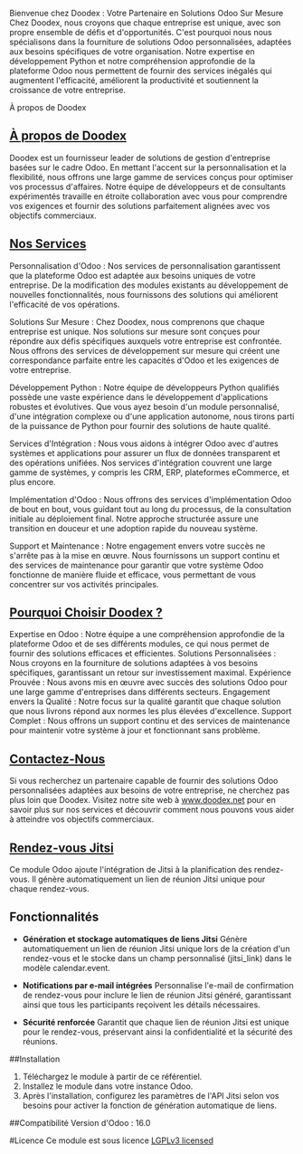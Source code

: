 Bienvenue chez Doodex : Votre Partenaire en Solutions Odoo Sur Mesure
Chez Doodex, nous croyons que chaque entreprise est unique, avec son propre ensemble de défis et d'opportunités. C'est pourquoi nous nous spécialisons dans la fourniture de solutions Odoo personnalisées, adaptées aux besoins spécifiques de votre organisation. Notre expertise en développement Python et notre compréhension approfondie de la plateforme Odoo nous permettent de fournir des services inégalés qui augmentent l'efficacité, améliorent la productivité et soutiennent la croissance de votre entreprise.

À propos de Doodex
## [À propos de Doodex](https://www.doodex.net/about-us)
Doodex est un fournisseur leader de solutions de gestion d'entreprise basées sur le cadre Odoo. En mettant l'accent sur la personnalisation et la flexibilité, nous offrons une large gamme de services conçus pour optimiser vos processus d'affaires. Notre équipe de développeurs et de consultants expérimentés travaille en étroite collaboration avec vous pour comprendre vos exigences et fournir des solutions parfaitement alignées avec vos objectifs commerciaux.

## [Nos Services](https://www.doodex.net/our-services)
Personnalisation d'Odoo :
Nos services de personnalisation garantissent que la plateforme Odoo est adaptée aux besoins uniques de votre entreprise. De la modification des modules existants au développement de nouvelles fonctionnalités, nous fournissons des solutions qui améliorent l'efficacité de vos opérations.

Solutions Sur Mesure :
Chez Doodex, nous comprenons que chaque entreprise est unique. Nos solutions sur mesure sont conçues pour répondre aux défis spécifiques auxquels votre entreprise est confrontée. Nous offrons des services de développement sur mesure qui créent une correspondance parfaite entre les capacités d'Odoo et les exigences de votre entreprise.

Développement Python :
Notre équipe de développeurs Python qualifiés possède une vaste expérience dans le développement d'applications robustes et évolutives. Que vous ayez besoin d'un module personnalisé, d'une intégration complexe ou d'une application autonome, nous tirons parti de la puissance de Python pour fournir des solutions de haute qualité.

Services d'Intégration :
Nous vous aidons à intégrer Odoo avec d'autres systèmes et applications pour assurer un flux de données transparent et des opérations unifiées. Nos services d'intégration couvrent une large gamme de systèmes, y compris les CRM, ERP, plateformes eCommerce, et plus encore.

Implémentation d'Odoo :
Nous offrons des services d'implémentation Odoo de bout en bout, vous guidant tout au long du processus, de la consultation initiale au déploiement final. Notre approche structurée assure une transition en douceur et une adoption rapide du nouveau système.

Support et Maintenance :
Notre engagement envers votre succès ne s'arrête pas à la mise en œuvre. Nous fournissons un support continu et des services de maintenance pour garantir que votre système Odoo fonctionne de manière fluide et efficace, vous permettant de vous concentrer sur vos activités principales.

## [Pourquoi Choisir Doodex ?](https://www.youtube.com/watch?v=DfcKIoN3vgs)
Expertise en Odoo : Notre équipe a une compréhension approfondie de la plateforme Odoo et de ses différents modules, ce qui nous permet de fournir des solutions efficaces et efficientes.
Solutions Personnalisées : Nous croyons en la fourniture de solutions adaptées à vos besoins spécifiques, garantissant un retour sur investissement maximal.
Expérience Prouvée : Nous avons mis en œuvre avec succès des solutions Odoo pour une large gamme d'entreprises dans différents secteurs.
Engagement envers la Qualité : Notre focus sur la qualité garantit que chaque solution que nous livrons répond aux normes les plus élevées d'excellence.
Support Complet : Nous offrons un support continu et des services de maintenance pour maintenir votre système à jour et fonctionnant sans problème.

## [Contactez-Nous](https://www.doodex.net/contactus)
Si vous recherchez un partenaire capable de fournir des solutions Odoo personnalisées adaptées aux besoins de votre entreprise, ne cherchez pas plus loin que Doodex. Visitez notre site web à www.doodex.net pour en savoir plus sur nos services et découvrir comment nous pouvons vous aider à atteindre vos objectifs commerciaux.

## [Rendez-vous Jitsi](index.html)
Ce module Odoo ajoute l'intégration de Jitsi à la planification des rendez-vous. Il génère automatiquement un lien de réunion Jitsi unique pour chaque rendez-vous.

## Fonctionnalités
- **Génération et stockage automatiques de liens Jitsi**
Génère automatiquement un lien de réunion Jitsi unique lors de la création d'un rendez-vous et le stocke dans un champ personnalisé (jitsi_link) dans le modèle calendar.event.

- **Notifications par e-mail intégrées**
Personnalise l'e-mail de confirmation de rendez-vous pour inclure le lien de réunion Jitsi généré, garantissant ainsi que tous les participants reçoivent les détails nécessaires.

- **Sécurité renforcée**
Garantit que chaque lien de réunion Jitsi est unique pour le rendez-vous, préservant ainsi la confidentialité et la sécurité des réunions.

##Installation
1. Téléchargez le module à partir de ce référentiel.
2. Installez le module dans votre instance Odoo.
3. Après l'installation, configurez les paramètres de l'API Jitsi selon vos besoins pour activer la fonction de génération automatique de liens.

##Compatibilité
Version d'Odoo : 16.0

#Licence
Ce module est sous licence [LGPLv3 licensed](./LICENSE)
